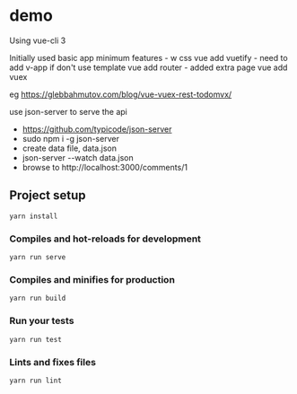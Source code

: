 # demo

Using vue-cli 3

Initially used basic app minimum features - w css
vue add vuetify
    - need to add v-app if don't use template
vue add router
    - added extra page
vue add vuex

eg https://glebbahmutov.com/blog/vue-vuex-rest-todomvx/

use json-server to serve the api
- https://github.com/typicode/json-server
- sudo npm i -g json-server
- create data file, data.json
- json-server --watch data.json
- browse to http://localhost:3000/comments/1


## Project setup
```
yarn install
```

### Compiles and hot-reloads for development
```
yarn run serve
```

### Compiles and minifies for production
```
yarn run build
```

### Run your tests
```
yarn run test
```

### Lints and fixes files
```
yarn run lint
```
